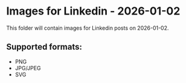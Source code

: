 # Images for Linkedin - 2026-01-02

This folder will contain images for Linkedin posts on 2026-01-02.

## Supported formats:
- PNG
- JPG/JPEG
- SVG
